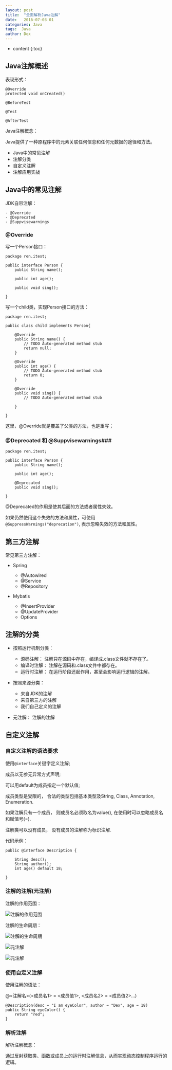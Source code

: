 ```yaml
---
layout: post
title:  "全面解析Java注解"
date:   2016-07-03 01
categories: Java
tags:  Java
author: Dex
---
```


* content
{:toc}





## Java注解概述 ##

表现形式：

	@Override
	protected void onCreated()

	@BeforeTest

	@Test

	@AfterTest

Java注解概念：

Java提供了一种原程序中的元素关联任何信息和任何元数据的途径和方法。

- Java中的常见注解
- 注解分类
- 自定义注解
- 注解应用实战


## Java中的常见注解 ##

JDK自带注解：

    - @Override
    - @Deprecated
    - @Suppvisewarnings

### @Override ###

写一个Person接口：

	package ren.itest;
	
	public interface Person {
		public String name();
		
		public int age();
		
		public void sing();
	
	}

写一个child类，实现Person接口的方法：

	package ren.itest;
	
	public class child implements Person{
	
		@Override
		public String name() {
			// TODO Auto-generated method stub
			return null;
		}
	
		@Override
		public int age() {
			// TODO Auto-generated method stub
			return 0;
		}
	
		@Override
		public void sing() {
			// TODO Auto-generated method stub
			
		}
		
	}

这里，@Override就是覆盖了父类的方法，也是重写；

### @Deprecated 和 @Suppvisewarnings###

	package ren.itest;
	
	public interface Person {
		public String name();
		
		public int age();
		
		@Deprecated
		public void sing();
	
	}

@Deprecated的作用是使其后面的方法或者属性失效。

如果仍然使用这个失效的方法和属性，可使用`@SuppressWarnings("deprecation")`, 表示忽略失效的方法和属性。


## 第三方注解 ##

常见第三方注解：

- Spring
	- @Autowired
	- @Service
	- @Repository

- Mybatis
	- @InsertProvider
	- @UpdateProvider
	- Options

## 注解的分类 ##

- 按照运行机制分类：
	- 源码注解： 注解只在源码中存在，编译成.class文件就不存在了。
	- 编译时注解： 注解在源码和.class文件中都存在。
	- 运行时注解： 在运行阶段还起作用，甚至会影响运行逻辑的注解。

- 按照来源分类：
	- 来自JDK的注解
	- 来自第三方的注解
	- 我们自己定义的注解

- 元注解： 注解的注解


## 自定义注解 ##

### 自定义注解的语法要求 ###

使用`@interface`关键字定义注解;

成员以无参无异常方式声明;

可以用default为成员指定一个默认值;

成员类型是受限的， 合法的类型包括基本类型及String, Class, Annotation, Enumeration.

如果注解只有一个成员， 则成员名必须取名为value(), 在使用时可以忽略成员名和赋值号(=).

注解类可以没有成员， 没有成员的注解称为标识注解.

代码示例：

	public @interface Description {
	
		String desc();
		String author();
		int age() default 18;
	
	}


### 注解的注解(元注解) ###

注解的作用范围：

![注解的作用范围](http://7fvd6e.com1.z0.glb.clouddn.com/Java-%E5%85%83%E6%B3%A8%E8%A7%A31.jpg)

注解的生命周期：

![注解的生命周期](http://7fvd6e.com1.z0.glb.clouddn.com/Java-%E5%85%83%E6%B3%A8%E8%A7%A32.jpg)

![元注解](http://7fvd6e.com1.z0.glb.clouddn.com/Java-%E5%85%83%E6%B3%A8%E8%A7%A33.jpg)

![元注解](http://7fvd6e.com1.z0.glb.clouddn.com/Java-%E5%85%83%E6%B3%A8%E8%A7%A34.jpg)


### 使用自定义注解 ###

使用注解的语法：

@<注解名>(<成员名1> = <成员值1>, <成员名2> = <成员值2>...)

	@Description(desc = "I am eyeColor", author = "Dex", age = 18)
	public String eyeColor() {
		return "red";
	}


### 解析注解 ###

解析注解概念：

通过反射获取类、函数或成员上的运行时注解信息，从而实现动态控制程序运行的逻辑。

